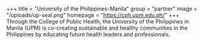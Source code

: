 +++
title = "University of the Philippines-Manila"
group = "partner"
image = "/uploads/up-seal.png"
homepage = "https://cph.upm.edu.ph/"
+++
T﻿hrough the College of Public Health, the University of the Philippines in Manila (UPM) is co-creating sustainable and healthy communities in the Philippines by educating future health leaders and professionals.